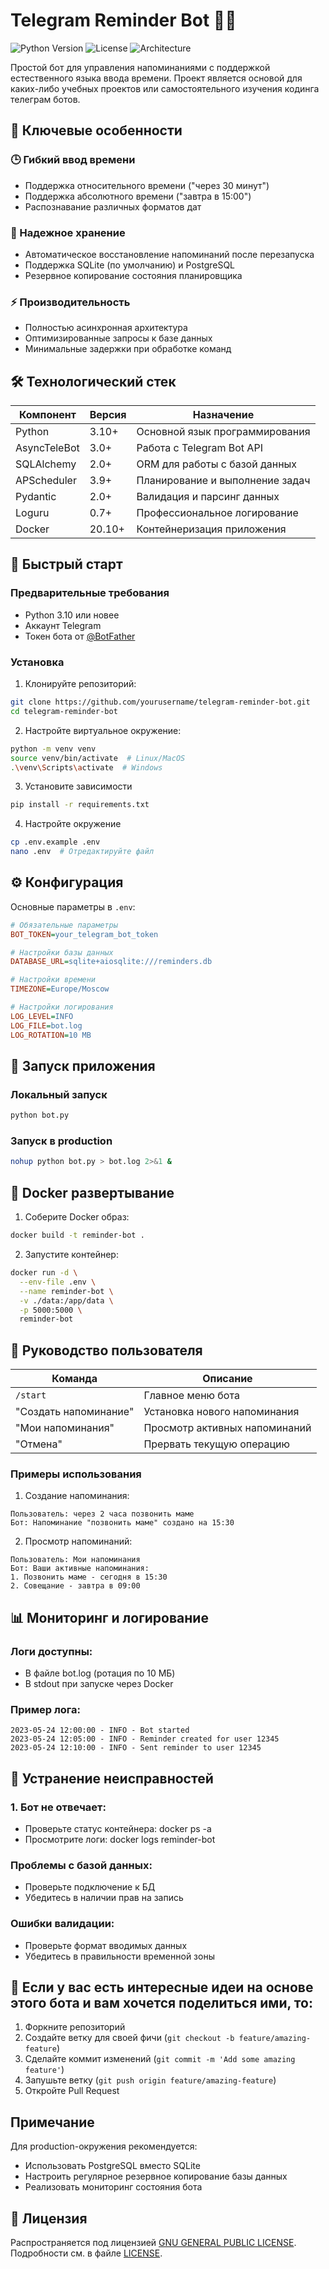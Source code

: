 # Telegram Reminder Bot 🤖⏰

![Python Version](https://img.shields.io/badge/python-3.10%2B-blue)
![License](https://img.shields.io/badge/license-GPL-greeen)
![Architecture](https://img.shields.io/badge/architecture-async-orange)

Простой бот для управления напоминаниями с поддержкой естественного языка ввода времени. Проект является основой для каких-либо учебных проектов или самостоятельного изучения кодинга телеграм ботов.

## 🌟 Ключевые особенности

### 🕒 Гибкий ввод времени
- Поддержка относительного времени ("через 30 минут")
- Поддержка абсолютного времени ("завтра в 15:00")
- Распознавание различных форматов дат

### 🔄 Надежное хранение
- Автоматическое восстановление напоминаний после перезапуска
- Поддержка SQLite (по умолчанию) и PostgreSQL
- Резервное копирование состояния планировщика

### ⚡ Производительность
- Полностью асинхронная архитектура
- Оптимизированные запросы к базе данных
- Минимальные задержки при обработке команд

## 🛠 Технологический стек

| Компонент       | Версия  | Назначение                          |
|-----------------|---------|-------------------------------------|
| Python          | 3.10+   | Основной язык программирования      |
| AsyncTeleBot    | 3.0+    | Работа с Telegram Bot API           |
| SQLAlchemy      | 2.0+    | ORM для работы с базой данных       |
| APScheduler     | 3.9+    | Планирование и выполнение задач     |
| Pydantic        | 2.0+    | Валидация и парсинг данных          |
| Loguru          | 0.7+    | Профессиональное логирование        |
| Docker          | 20.10+  | Контейнеризация приложения          |

## 🚀 Быстрый старт

### Предварительные требования
- Python 3.10 или новее
- Аккаунт Telegram
- Токен бота от [@BotFather](https://t.me/BotFather)

### Установка

1. Клонируйте репозиторий:
```bash
git clone https://github.com/yourusername/telegram-reminder-bot.git
cd telegram-reminder-bot 
```

2. Настройте виртуальное окружение:
```bash
python -m venv venv
source venv/bin/activate  # Linux/MacOS
.\venv\Scripts\activate  # Windows
```

3. Установите зависимости
```bash
pip install -r requirements.txt
```

4. Настройте окружение
```bash
cp .env.example .env
nano .env  # Отредактируйте файл
```

## ⚙️ Конфигурация
Основные параметры в `.env`:
```ini
# Обязательные параметры
BOT_TOKEN=your_telegram_bot_token

# Настройки базы данных
DATABASE_URL=sqlite+aiosqlite:///reminders.db

# Настройки времени
TIMEZONE=Europe/Moscow

# Настройки логирования
LOG_LEVEL=INFO
LOG_FILE=bot.log
LOG_ROTATION=10 MB
```

## 🏃 Запуск приложения
### Локальный запуск
```bash
python bot.py
```
### Запуск в production
```bash
nohup python bot.py > bot.log 2>&1 &
```

## 🐳 Docker развертывание
1. Соберите Docker образ:
```bash
docker build -t reminder-bot .
```
2. Запустите контейнер:
```bash
docker run -d \
  --env-file .env \
  --name reminder-bot \
  -v ./data:/app/data \
  -p 5000:5000 \
  reminder-bot
```

## 📖 Руководство пользователя
| Команда               | Описание                     |
|-----------------------|------------------------------|
| `/start`              | Главное меню бота            |
| "Создать напоминание" | Установка нового напоминания |
| "Мои напоминания"     | Просмотр активных напоминаний|
| "Отмена"              | Прервать текущую операцию    |
### Примеры использования
1. Создание напоминания:
```chat
Пользователь: через 2 часа позвонить маме
Бот: Напоминание "позвонить маме" создано на 15:30
```
2. Просмотр напоминаний:
```chat 
Пользователь: Мои напоминания
Бот: Ваши активные напоминания:
1. Позвонить маме - сегодня в 15:30
2. Совещание - завтра в 09:00
```

## 📊 Мониторинг и логирование
### Логи доступны:
- В файле bot.log (ротация по 10 МБ)
- В stdout при запуске через Docker
### Пример лога:
```log
2023-05-24 12:00:00 - INFO - Bot started
2023-05-24 12:05:00 - INFO - Reminder created for user 12345
2023-05-24 12:10:00 - INFO - Sent reminder to user 12345
```
## 🔧 Устранение неисправностей
### 1. Бот не отвечает:
- Проверьте статус контейнера: docker ps -a
- Просмотрите логи: docker logs reminder-bot
### Проблемы с базой данных:
- Проверьте подключение к БД
- Убедитесь в наличии прав на запись
### Ошибки валидации:
- Проверьте формат вводимых данных
- Убедитесь в правильности временной зоны

## 🤝 Если у вас есть интересные идеи на основе этого бота и вам хочется поделиться ими, то:
1. Форкните репозиторий
2. Создайте ветку для своей фичи (`git checkout -b feature/amazing-feature`)
3. Сделайте коммит изменений (`git commit -m 'Add some amazing feature'`)
4. Запушьте ветку (`git push origin feature/amazing-feature`)
5. Откройте Pull Request

## Примечание
Для production-окружения рекомендуется:

- Использовать PostgreSQL вместо SQLite
- Настроить регулярное резервное копирование базы данных
- Реализовать мониторинг состояния бота

## 📜 Лицензия  
Распространяется под лицензией [GNU GENERAL PUBLIC LICENSE](LICENSE).  
Подробности см. в файле [LICENSE](LICENSE).
